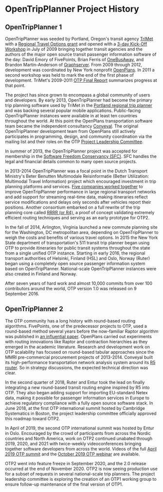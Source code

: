# OpenTripPlanner Project History

## OpenTripPlanner 1

OpenTripPlanner was seeded by Portland, Oregon's transit agency [TriMet](http://trimet.org/) with a [Regional Travel Options grant](http://www.oregonmetro.gov/tools-partners/grants-and-resources/travel-options-grants) and opened with a [3-day Kick-Off Workshop](https://github.com/opentripplanner/OpenTripPlanner/wiki/kick-off-workshop) in July of 2009 bringing together transit agencies and the authors of the major open source transit passenger information software of the day: David Emory of FivePoints, Brian Ferris of [OneBusAway](https://github.com/OneBusAway/onebusaway/wiki), and Brandon Martin-Anderson of [Graphserver](http://graphserver.github.io/graphserver/). From 2009 through 2012, development was coordinated by New York nonprofit [OpenPlans](http://openplans.org/). In 2011 a second workshop was held to mark the end of the first phase of development. TriMet's 2009-2011 [OTP Final Report](https://raw.githubusercontent.com/wiki/opentripplanner/OpenTripPlanner/History/2011-07-OTP-Workshop/OTP%202009-2011%20RTO%20Grant%20Final%20Report.pdf) summarizes progress at that point.

The project has since grown to encompass a global community of users and developers. By early 2013, OpenTripPlanner had become the primary trip planning software used by TriMet in the [Portland regional trip planner](http://ride.trimet.org/) and was backing several popular mobile applications. Public-facing OpenTripPlanner instances were available in at least ten countries throughout the world. At this point the OpenPlans transportation software team became the independent consultancy [Conveyal](http://www.conveyal.com/). The original OpenTripPlanner development team from OpenPlans still actively participates in programming, design, and community coordination via the mailing list and their roles on the OTP [Project Leadership Committee](Governance.md).

In summer of 2013, the OpenTripPlanner project was accepted for membership in the [Software Freedom Conservancy (SFC)](http://sfconservancy.org/). SFC handles the legal and financial details common to many open source projects.

In 2013-2014 OpenTripPlanner was a focal point in the Dutch Transport Ministry's Beter Benutten Multimodale Reisinformatie (Better Utilization: Multimodal Travel Information) project which encouraged investment in trip planning platforms and services. [Five companies worked together](https://www.ovmagazine.nl/nieuws/vijf-nieuwe-actuele-ov-routeplanners-zijn-af) to improve OpenTripPlanner performance in large regional transport networks and add support for streaming real-time data, making itineraries reflect service modifications and delays only seconds after vehicles report their positions. Another consortium embarked on a full rewrite of the trip planning core called [RRRR (or R4)](https://github.com/bliksemlabs/rrrr), a proof of concept validating extremely efficient routing techniques and serving as an early prototype for OTP2.

In the fall of 2014, Arlington, Virginia launched a new commute planning site for the Washington, DC metropolitan area, depending on OpenTripPlanner to weigh the costs and benefits of various travel options. In 2015 the New York State department of transportation's 511 transit trip planner began using OTP to provide itineraries for public transit systems throughout the state from a single unified OTP instance. Starting in early 2016, the regional transport authorities of Helsinki, Finland (HSL) and Oslo, Norway (Ruter) began using a completely open source passenger information system based on OpenTripPlanner. National-scale OpenTripPlanner instances were also created in Finland and Norway.

After seven years of hard work and almost 10,000 commits from over 100 contributors around the world, OTP version 1.0 was released on 9 September 2016.


## OpenTripPlanner 2

The OTP community has a long history with round-based routing algorithms. FivePoints, one of the predecessor projects to OTP, used a round-based method several years before the now-familiar Raptor algorithm was published in [an influential paper](https://www.microsoft.com/en-us/research/wp-content/uploads/2012/01/raptor_alenex.pdf). OpenPlans carried out experiments with routing innovations like Raptor and contraction hierarchies as they emerged in the academic literature. Research and development work on OTP scalability has focused on round-based tabular approaches since the MMRI pre-commercial procurement projects of 2013-2014. Conveyal built its high-performance transportation network analysis system around its [R5 router](https://github.com/conveyal/r5). So in strategy discussions, the expected technical direction was clear.

In the second quarter of 2018, Ruter and Entur took the lead on finally integrating a new round-based transit routing engine inspired by R5 into OTP. They also began adding support for importing EU-standard Netex data, making it possible for passenger information services in Europe to achieve regulatory compliance with a fully open source software stack. In June 2018, at the first OTP international summit hosted by Cambridge Systematics in Boston, the project leadership committee officially approved this roadmap toward OTP2.

In April of 2019, the second OTP international summit was hosted by Entur in Oslo. Encouraged by the crowd of participants from across the Nordic countries and North America, work on OTP2 continued unabated through 2019, 2020, and 2021 with twice-weekly videoconferences bringing together software developers from across the world. Videos of the full [April 2019 OTP summit](https://www.youtube.com/watch?v=QZdpP73zuX0) and the [October 2019 OTP webinar](https://www.youtube.com/watch?v=_2d68s_U4Tc) are available.

OTP2 went into feature freeze in September 2020, and the 2.0 release occurred at the end of November 2020. OTP2 is now seeing production use for a subset of requests in several national-scale trip planners. The project leadership committee is exploring the creation of an OTP1 working group to ensure follow-up maintenance of the final version of OTP1.

